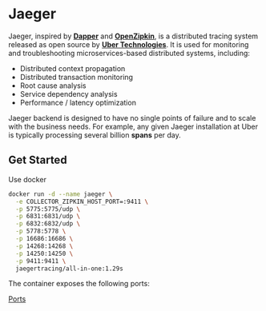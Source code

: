 # Jaeger

Jaeger, inspired by **[Dapper](https://research.google.com/pubs/pub36356.html)** and **[OpenZipkin](http://zipkin.io/)**, is a distributed tracing system released as open source by **[Uber Technologies](http://uber.github.io/)**. It is used for monitoring and troubleshooting microservices-based distributed systems, including:

- Distributed context propagation
- Distributed transaction monitoring
- Root cause analysis
- Service dependency analysis
- Performance / latency optimization

Jaeger backend is designed to have no single points of failure and to scale with the business needs. For example, any given Jaeger installation at Uber is typically processing several billion **spans** per day.

## Get Started

Use docker

```bash
docker run -d --name jaeger \
  -e COLLECTOR_ZIPKIN_HOST_PORT=:9411 \
  -p 5775:5775/udp \
  -p 6831:6831/udp \
  -p 6832:6832/udp \
  -p 5778:5778 \
  -p 16686:16686 \
  -p 14268:14268 \
  -p 14250:14250 \
  -p 9411:9411 \
  jaegertracing/all-in-one:1.29s
```

The container exposes the following ports:

[Ports](Jaeger%209c40fbf78b2545f2a0f172a7021e81d2/Ports%2059e8ccf264fd4e12a9e028a672444a60.csv)